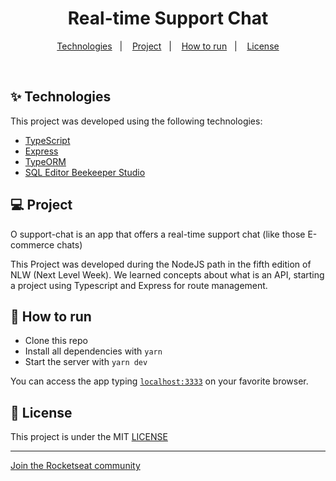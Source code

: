 <h1 align="center">Real-time Support Chat</h1>

<p align="center">
  <a href="#-tecnologias">Technologies</a>&nbsp;&nbsp;&nbsp;|&nbsp;&nbsp;&nbsp;
  <a href="#-projeto">Project</a>&nbsp;&nbsp;&nbsp;|&nbsp;&nbsp;&nbsp;
  <a href="#-como-executar">How to run</a>&nbsp;&nbsp;&nbsp;|&nbsp;&nbsp;&nbsp;
  <a href="#-licença">License</a>
</p>

<br>

## ✨ Technologies

This project was developed using the following technologies:

- [TypeScript](https://www.typescriptlang.org/)
- [Express](https://expressjs.com/)
- [TypeORM](https://typeorm.io/#/)
- [SQL Editor Beekeeper Studio](https://www.beekeeperstudio.io/)

## 💻 Project

O support-chat is an app that offers a real-time support chat (like those E-commerce chats)

This Project was developed during the NodeJS path in the fifth edition of NLW (Next Level Week). We learned concepts about what is an API, starting a project using Typescript and Express for route management.

## 🚀 How to run

- Clone this repo
- Install all dependencies with `yarn`
- Start the server with `yarn dev`

You can access the app typing [`localhost:3333`](http://localhost:3333) on your favorite browser.

## 📄 License

This project is under the MIT [LICENSE](LICENSE.md)

---

[Join the Rocketseat community](https://discordapp.com/invite/gCRAFhc)
